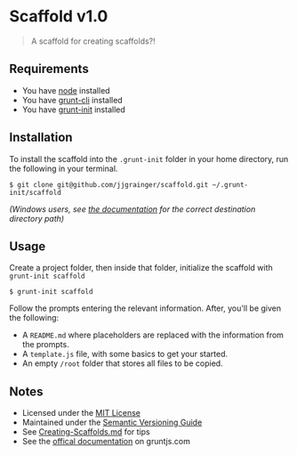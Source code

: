 # Scaffold v1.0

> A scaffold for creating scaffolds?!

## Requirements

* You have [node](http://nodejs.org) installed
* You have [grunt-cli](http://gruntjs.com/getting-started) installed
* You have [grunt-init](http://gruntjs.com/project-scaffolding) installed

## Installation

To install the scaffold into the `.grunt-init` folder in your home directory, run the following in your terminal.

```
$ git clone git@github.com/jjgrainger/scaffold.git ~/.grunt-init/scaffold
```

_(Windows users, see [the documentation](http://gruntjs.com/project-scaffolding#installing-templates) for the correct destination directory path)_

## Usage

Create a project folder, then inside that folder, initialize the scaffold with `grunt-init scaffold`

```
$ grunt-init scaffold
```

Follow the prompts entering the relevant information. After, you'll be given the following:

* A `README.md` where placeholders are replaced with the information from the prompts.
* A `template.js` file, with some basics to get your started.
* An empty `/root` folder that stores all files to be copied.

## Notes

* Licensed under the [MIT License](LICENSE)
* Maintained under the [Semantic Versioning Guide](http://semver.org)
* See [Creating-Scaffolds.md](Creating-Scaffolds.md) for tips
* See the [offical documentation](http://gruntjs.com/project-scaffolding) on gruntjs.com
